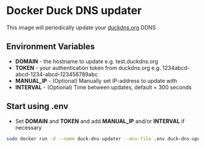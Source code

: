 # Docker Duck DNS updater
This image will periodically update your [duckdns.org](https://www.duckdns.org/) DDNS

## Environment Variables
 * **DOMAIN** - the hostname to update  e.g.  test.duckdns.org
 * **TOKEN** - your authentication token from duckdns.org e.g. 1234abcd-abcd-1234-abcd-123456789abc
 * **MANUAL_IP** - (Optional) Manually set IP-address to update with
 * **INTERVAL** - (Optional) Time between updates, default = 300 seconds

## Start using .env
* Set **DOMAIN** and **TOKEN** and add **MANUAL_IP** and/or **INTERVAL** if necessary

```sh 
sudo docker run -d --name duck-dns-updater --env-file .env duck-dns-updater --name duck-dns-updater
```
